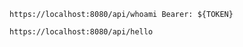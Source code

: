 ```http
https://localhost:8080/api/whoami Bearer: ${TOKEN}
```

```http
https://localhost:8080/api/hello
```